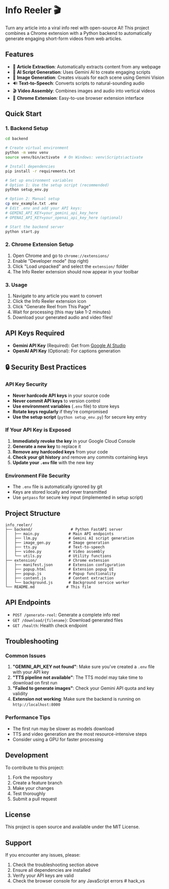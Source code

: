 # Info Reeler 🎬

Turn any article into a viral info reel with open-source AI! This project combines a Chrome extension with a Python backend to automatically generate engaging short-form videos from web articles.

## Features

- 📰 **Article Extraction**: Automatically extracts content from any webpage
- 🤖 **AI Script Generation**: Uses Gemini AI to create engaging scripts
- 🎨 **Image Generation**: Creates visuals for each scene using Gemini Vision
- 🔊 **Text-to-Speech**: Converts scripts to natural-sounding audio
- 🎬 **Video Assembly**: Combines images and audio into vertical videos
- 📱 **Chrome Extension**: Easy-to-use browser extension interface

## Quick Start

### 1. Backend Setup

```bash
cd backend

# Create virtual environment
python -m venv venv
source venv/bin/activate  # On Windows: venv\Scripts\activate

# Install dependencies
pip install -r requirements.txt

# Set up environment variables
# Option 1: Use the setup script (recommended)
python setup_env.py

# Option 2: Manual setup
cp env_example.txt .env
# Edit .env and add your API keys:
# GEMINI_API_KEY=your_gemini_api_key_here
# OPENAI_API_KEY=your_openai_api_key_here (optional)

# Start the backend server
python start.py
```

### 2. Chrome Extension Setup

1. Open Chrome and go to `chrome://extensions/`
2. Enable "Developer mode" (top right)
3. Click "Load unpacked" and select the `extension/` folder
4. The Info Reeler extension should now appear in your toolbar

### 3. Usage

1. Navigate to any article you want to convert
2. Click the Info Reeler extension icon
3. Click "Generate Reel from This Page"
4. Wait for processing (this may take 1-2 minutes)
5. Download your generated audio and video files!

## API Keys Required

- **Gemini API Key** (Required): Get from [Google AI Studio](https://makersuite.google.com/app/apikey)
- **OpenAI API Key** (Optional): For captions generation

## 🔒 Security Best Practices

### API Key Security
- **Never hardcode API keys** in your source code
- **Never commit API keys** to version control
- **Use environment variables** (`.env` file) to store keys
- **Rotate keys regularly** if they're compromised
- **Use the setup script** (`python setup_env.py`) for secure key entry

### If Your API Key is Exposed
1. **Immediately revoke the key** in your Google Cloud Console
2. **Generate a new key** to replace it
3. **Remove any hardcoded keys** from your code
4. **Check your git history** and remove any commits containing keys
5. **Update your `.env` file** with the new key

### Environment File Security
- The `.env` file is automatically ignored by git
- Keys are stored locally and never transmitted
- Use `getpass` for secure key input (implemented in setup script)

## Project Structure

```
info_reeler/
├── backend/                 # Python FastAPI server
│   ├── main.py             # Main API endpoints
│   ├── llm.py              # Gemini AI script generation
│   ├── image_gen.py        # Image generation
│   ├── tts.py              # Text-to-speech
│   ├── video.py            # Video assembly
│   └── utils.py            # Utility functions
├── extension/              # Chrome extension
│   ├── manifest.json       # Extension configuration
│   ├── popup.html          # Extension popup UI
│   ├── popup.js            # Popup functionality
│   ├── content.js          # Content extraction
│   └── background.js       # Background service worker
└── README.md              # This file
```

## API Endpoints

- `POST /generate-reel`: Generate a complete info reel
- `GET /download/{filename}`: Download generated files
- `GET /health`: Health check endpoint

## Troubleshooting

### Common Issues

1. **"GEMINI_API_KEY not found"**: Make sure you've created a `.env` file with your API key
2. **"TTS pipeline not available"**: The TTS model may take time to download on first run
3. **"Failed to generate images"**: Check your Gemini API quota and key validity
4. **Extension not working**: Make sure the backend is running on `http://localhost:8000`

### Performance Tips

- The first run may be slower as models download
- TTS and video generation are the most resource-intensive steps
- Consider using a GPU for faster processing

## Development

To contribute to this project:

1. Fork the repository
2. Create a feature branch
3. Make your changes
4. Test thoroughly
5. Submit a pull request

## License

This project is open source and available under the MIT License.

## Support

If you encounter any issues, please:
1. Check the troubleshooting section above
2. Ensure all dependencies are installed
3. Verify your API keys are valid
4. Check the browser console for any JavaScript errors # hack_vs
